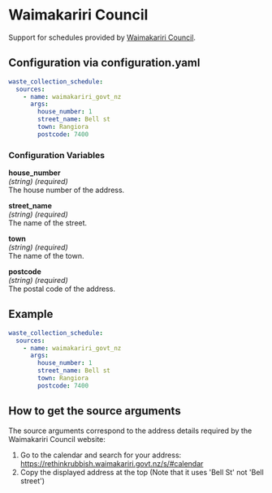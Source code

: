 # Waimakariri Council

Support for schedules provided by [Waimakariri Council](https://www.waimakariri.govt.nz/).

## Configuration via configuration.yaml

```yaml
waste_collection_schedule:
  sources:
    - name: waimakariri_govt_nz
      args:
        house_number: 1
        street_name: Bell st
        town: Rangiora
        postcode: 7400
```

### Configuration Variables

**house_number**  
*(string) (required)*  
The house number of the address.

**street_name**  
*(string) (required)*  
The name of the street.

**town**  
*(string) (required)*  
The name of the town.

**postcode**  
*(string) (required)*  
The postal code of the address.

## Example

```yaml
waste_collection_schedule:
  sources:
    - name: waimakariri_govt_nz
      args:
        house_number: 1
        street_name: Bell st
        town: Rangiora
        postcode: 7400
```

## How to get the source arguments

The source arguments correspond to the address details required by the Waimakariri Council website:

1. Go to the calendar and search for your address: https://rethinkrubbish.waimakariri.govt.nz/s/#calendar
2. Copy the displayed address at the top (Note that it uses 'Bell St' not 'Bell street')